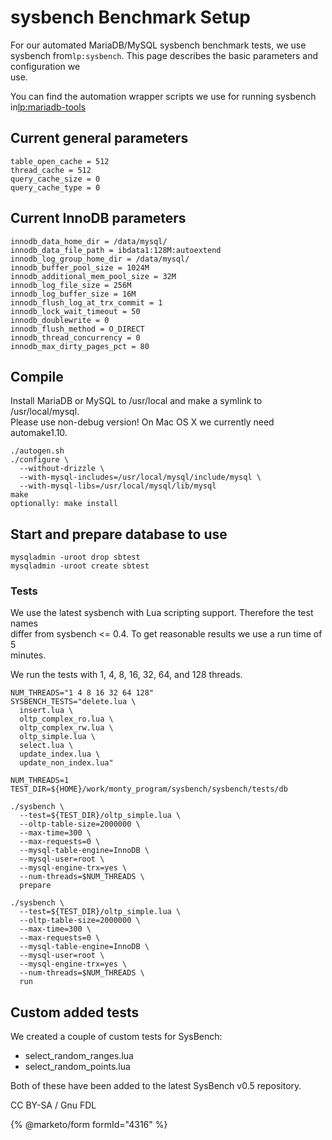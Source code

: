 # sysbench Benchmark Setup

For our automated MariaDB/MySQL sysbench benchmark tests, we use sysbench from`lp:sysbench`. This page describes the basic parameters and configuration we\
use.

You can find the automation wrapper scripts we use for running sysbench in[lp:mariadb-tools](mariadb-tools.md)

## Current general parameters

```
table_open_cache = 512
thread_cache = 512
query_cache_size = 0
query_cache_type = 0
```

## Current InnoDB parameters

```
innodb_data_home_dir = /data/mysql/
innodb_data_file_path = ibdata1:128M:autoextend
innodb_log_group_home_dir = /data/mysql/
innodb_buffer_pool_size = 1024M
innodb_additional_mem_pool_size = 32M
innodb_log_file_size = 256M
innodb_log_buffer_size = 16M
innodb_flush_log_at_trx_commit = 1
innodb_lock_wait_timeout = 50
innodb_doublewrite = 0
innodb_flush_method = O_DIRECT
innodb_thread_concurrency = 0
innodb_max_dirty_pages_pct = 80
```

## Compile

Install MariaDB or MySQL to /usr/local and make a symlink to /usr/local/mysql.\
Please use non-debug version! On Mac OS X we currently need automake1.10.

```
./autogen.sh
./configure \
  --without-drizzle \
  --with-mysql-includes=/usr/local/mysql/include/mysql \
  --with-mysql-libs=/usr/local/mysql/lib/mysql
make
optionally: make install
```

## Start and prepare database to use

```
mysqladmin -uroot drop sbtest
mysqladmin -uroot create sbtest
```

### Tests

We use the latest sysbench with Lua scripting support. Therefore the test names\
differ from sysbench <= 0.4. To get reasonable results we use a run time of 5\
minutes.

We run the tests with 1, 4, 8, 16, 32, 64, and 128 threads.

```
NUM_THREADS="1 4 8 16 32 64 128"
SYSBENCH_TESTS="delete.lua \
  insert.lua \
  oltp_complex_ro.lua \
  oltp_complex_rw.lua \
  oltp_simple.lua \
  select.lua \
  update_index.lua \
  update_non_index.lua"

NUM_THREADS=1
TEST_DIR=${HOME}/work/monty_program/sysbench/sysbench/tests/db

./sysbench \
  --test=${TEST_DIR}/oltp_simple.lua \
  --oltp-table-size=2000000 \
  --max-time=300 \
  --max-requests=0 \
  --mysql-table-engine=InnoDB \
  --mysql-user=root \
  --mysql-engine-trx=yes \
  --num-threads=$NUM_THREADS \
  prepare

./sysbench \
  --test=${TEST_DIR}/oltp_simple.lua \
  --oltp-table-size=2000000 \
  --max-time=300 \
  --max-requests=0 \
  --mysql-table-engine=InnoDB \
  --mysql-user=root \
  --mysql-engine-trx=yes \
  --num-threads=$NUM_THREADS \
  run
```

## Custom added tests

We created a couple of custom tests for SysBench:

* select\_random\_ranges.lua
* select\_random\_points.lua

Both of these have been added to the latest SysBench v0.5 repository.

CC BY-SA / Gnu FDL

{% @marketo/form formId="4316" %}

